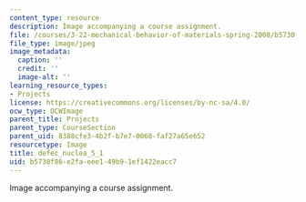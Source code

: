 ```yaml
---
content_type: resource
description: Image accompanying a course assignment.
file: /courses/3-22-mechanical-behavior-of-materials-spring-2008/b5730f86e2faeee149b91ef1422eacc7_defec_nuclea_5_1.jpg
file_type: image/jpeg
image_metadata:
  caption: ''
  credit: ''
  image-alt: ''
learning_resource_types:
- Projects
license: https://creativecommons.org/licenses/by-nc-sa/4.0/
ocw_type: OCWImage
parent_title: Projects
parent_type: CourseSection
parent_uid: 8388cfe3-4b2f-b7e7-0060-faf27a65e652
resourcetype: Image
title: defec_nuclea_5_1
uid: b5730f86-e2fa-eee1-49b9-1ef1422eacc7
---
```

Image accompanying a course assignment.